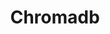 ---
draft: false
title: Chromadb
content:
  id: chromadb
  name: Chromadb
  logo: /images/databases/specialized-databases/chromadb/logo.png
  website: www.trychroma.com/
  iframe_website: /website-iframe/databases/specialized-databases/chromadb
  dashboardImage: /images/databases/specialized-databases/chromadb/screenshot-1.png
  short_description: The AI-native open-source embedding database
  description: Chroma is the open-source AI application database. Batteries included. Embeddings, vector search, document storage, full-text search, metadata filtering, and multi-modal. All in one place. Retrieval that just works. As it should be.
  features:
    - title: Simple and Powerful
      description: From notebook to production, prototype, iterate, and deploy your application with Chroma.
    - title: Full featured
      description: "Everything you need for retrieval:  - Vector search - Full-text search - Document storage - Metadata filtering - Multi-modal retrieval"
    - title: Speaks your language
      description: Clients for JS, Python, Ruby, PHP, Java and more
    - title: Integrating
      description: Embedding models from HuggingFace, OpenAI, Google, and more, built in. Integrated with Langchain, LlamaIndex, with more tools and frameworks coming soon.
  screenshots:
    - /images/databases/specialized-databases/chromadb/screenshot-1.png
    - /images/databases/specialized-databases/chromadb/screenshot-2.png
---